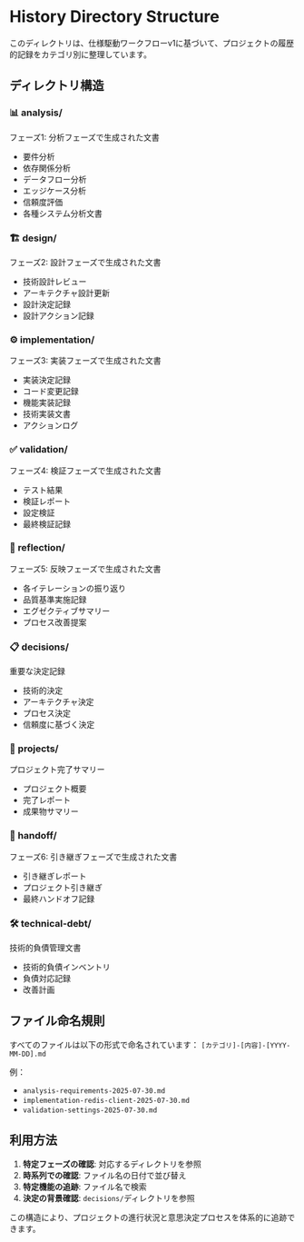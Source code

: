 # History Directory Structure

このディレクトリは、仕様駆動ワークフローv1に基づいて、プロジェクトの履歴的記録をカテゴリ別に整理しています。

## ディレクトリ構造

### 📊 analysis/
フェーズ1: 分析フェーズで生成された文書
- 要件分析
- 依存関係分析
- データフロー分析
- エッジケース分析
- 信頼度評価
- 各種システム分析文書

### 🏗️ design/
フェーズ2: 設計フェーズで生成された文書
- 技術設計レビュー
- アーキテクチャ設計更新
- 設計決定記録
- 設計アクション記録

### ⚙️ implementation/
フェーズ3: 実装フェーズで生成された文書
- 実装決定記録
- コード変更記録
- 機能実装記録
- 技術実装文書
- アクションログ

### ✅ validation/
フェーズ4: 検証フェーズで生成された文書
- テスト結果
- 検証レポート
- 設定検証
- 最終検証記録

### 🤔 reflection/
フェーズ5: 反映フェーズで生成された文書
- 各イテレーションの振り返り
- 品質基準実施記録
- エグゼクティブサマリー
- プロセス改善提案

### 📋 decisions/
重要な決定記録
- 技術的決定
- アーキテクチャ決定
- プロセス決定
- 信頼度に基づく決定

### 🎯 projects/
プロジェクト完了サマリー
- プロジェクト概要
- 完了レポート
- 成果物サマリー

### 🔄 handoff/
フェーズ6: 引き継ぎフェーズで生成された文書
- 引き継ぎレポート
- プロジェクト引き継ぎ
- 最終ハンドオフ記録

### 🛠️ technical-debt/
技術的負債管理文書
- 技術的負債インベントリ
- 負債対応記録
- 改善計画

## ファイル命名規則

すべてのファイルは以下の形式で命名されています：
`[カテゴリ]-[内容]-[YYYY-MM-DD].md`

例：
- `analysis-requirements-2025-07-30.md`
- `implementation-redis-client-2025-07-30.md`
- `validation-settings-2025-07-30.md`

## 利用方法

1. **特定フェーズの確認**: 対応するディレクトリを参照
2. **時系列での確認**: ファイル名の日付で並び替え
3. **特定機能の追跡**: ファイル名で検索
4. **決定の背景確認**: `decisions/`ディレクトリを参照

この構造により、プロジェクトの進行状況と意思決定プロセスを体系的に追跡できます。
